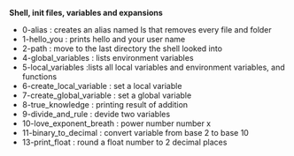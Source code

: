 **Shell, init files, variables and expansions**

* 0-alias : creates an alias named ls that removes every file and folder
* 1-hello_you : prints hello and your user name
* 2-path : move to the last directory the shell looked into
* 4-global_variables : lists environment variables
* 5-local_variables :lists all local variables and environment variables, and functions
* 6-create_local_variable : set a local variable
* 7-create_global_variable : set a global variable
* 8-true_knowledge : printing result of addition
* 9-divide_and_rule : devide two variables
* 10-love_exponent_breath : power number number x
* 11-binary_to_decimal : convert variable from base 2 to base 10
* 13-print_float : round a float number to 2 decimal places
